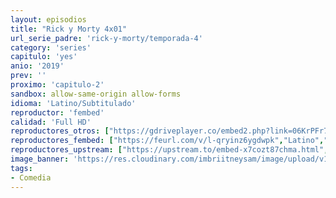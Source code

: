 ```yaml
---
layout: episodios
title: "Rick y Morty 4x01"
url_serie_padre: 'rick-y-morty/temporada-4'
category: 'series'
capitulo: 'yes'
anio: '2019'
prev: ''
proximo: 'capitulo-2'
sandbox: allow-same-origin allow-forms
idioma: 'Latino/Subtitulado'
reproductor: 'fembed'
calidad: 'Full HD'
reproductores_otros: ["https://gdriveplayer.co/embed2.php?link=06KrPFr7Du6sHuevuUNiKQysmAmzAYpyGJo9RcVXaVhg%252Fjc3WCtHr%252BBK8K%252FUMCIkWcbMnbdsRm6AJruR%252Bi2oD%252BMwRuCHaXm47ON8Nu2mJ5FTLQ%252BEq7tC6DLzcj2aM0JUG8syf4Ztof%252Fcpau0smI2TW06r6uMD%252BnX37wC8cdL9j3u%252BkNcSJ%252FfnGJ%252FIqnxMIvGJHo%252FzkBt9KhQBUz86gj672","Latino","https://mstream.space/q219esz8fzbo","Latino","https://player.openloadpremium.com/player.php?id=NTM3","Subtitulado","https://api.cuevana3.io/stream/index.php?file=ek5lbm9xYWNrS0xYMTZLa2xNbkdvY3ZTb3BtZng4TGp6ZFpobGFMUGtOelcwcUZmbWRIVzRkakVuS0JnbEplcG1KUnNZSlRTMGViVTBxZGdsdEhPb3Q2OWdtSjNzNXEwbWRwMFlLRFNsWmJheEorYmw5R2wyTmZIbUd4a2w1bWxtSnBtWjJpYW9PUFQxcWVScDl2UjJLSFdtS1NjeHc9PQ","Subtitulado"]
reproductores_fembed: ["https://feurl.com/v/l-qryinz6ygdwpk","Latino","https://feurl.com/v/pg83jbm4733qzpw","Latino","https://feurl.com/v/lnxj2indq267m6k","Subtitulado"]
reproductores_upstream: ["https://upstream.to/embed-x7cozt87chma.html","Subtitulado"]
image_banner: 'https://res.cloudinary.com/imbriitneysam/image/upload/v1555883952/rick-banner-3-min.jpg'
tags:
- Comedia
---
```












